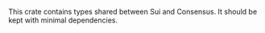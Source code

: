This crate contains types shared between Sui and Consensus.
It should be kept with minimal dependencies.
